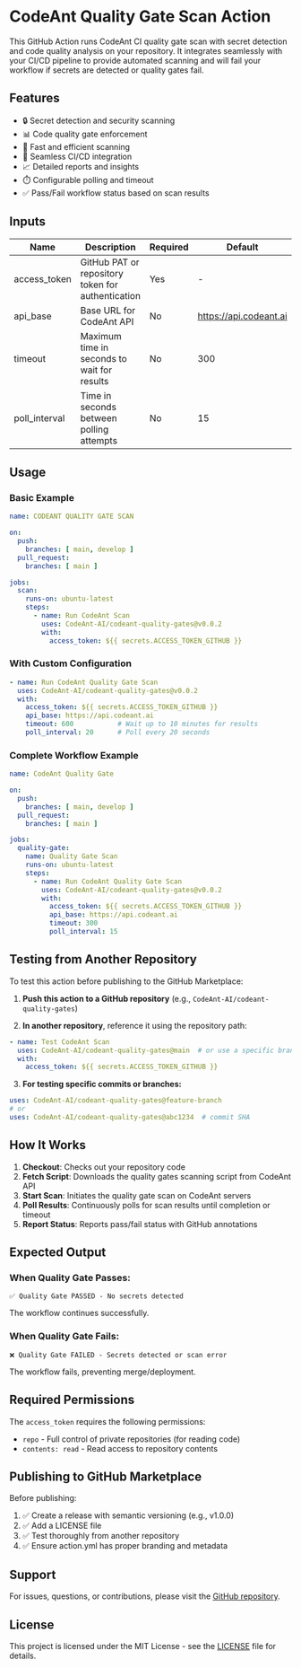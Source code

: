 # CodeAnt Quality Gate Scan Action

This GitHub Action runs CodeAnt CI quality gate scan with secret detection and code quality analysis on your repository. It integrates seamlessly with your CI/CD pipeline to provide automated scanning and will fail your workflow if secrets are detected or quality gates fail.

## Features

- 🔒 Secret detection and security scanning
- 📊 Code quality gate enforcement
- 🚀 Fast and efficient scanning
- 🔄 Seamless CI/CD integration
- 📈 Detailed reports and insights
- ⏱️ Configurable polling and timeout
- ✅ Pass/Fail workflow status based on scan results

## Inputs

| Name          | Description                                      | Required | Default                  |
|---------------|--------------------------------------------------|----------|--------------------------|
| access_token  | GitHub PAT or repository token for authentication | Yes      | -                        |
| api_base      | Base URL for CodeAnt API                         | No       | https://api.codeant.ai   |
| timeout       | Maximum time in seconds to wait for results      | No       | 300                      |
| poll_interval | Time in seconds between polling attempts         | No       | 15                       |

## Usage

### Basic Example

```yaml
name: CODEANT QUALITY GATE SCAN

on:
  push:
    branches: [ main, develop ]
  pull_request:
    branches: [ main ]

jobs:
  scan:
    runs-on: ubuntu-latest
    steps:
      - name: Run CodeAnt Scan
        uses: CodeAnt-AI/codeant-quality-gates@v0.0.2
        with:
          access_token: ${{ secrets.ACCESS_TOKEN_GITHUB }}
```

### With Custom Configuration

```yaml
- name: Run CodeAnt Quality Gate Scan
  uses: CodeAnt-AI/codeant-quality-gates@v0.0.2
  with:
    access_token: ${{ secrets.ACCESS_TOKEN_GITHUB }}
    api_base: https://api.codeant.ai
    timeout: 600           # Wait up to 10 minutes for results
    poll_interval: 20      # Poll every 20 seconds
```

### Complete Workflow Example

```yaml
name: CodeAnt Quality Gate

on:
  push:
    branches: [ main, develop ]
  pull_request:
    branches: [ main ]

jobs:
  quality-gate:
    name: Quality Gate Scan
    runs-on: ubuntu-latest
    steps:
      - name: Run CodeAnt Quality Gate Scan
        uses: CodeAnt-AI/codeant-quality-gates@v0.0.2
        with:
          access_token: ${{ secrets.ACCESS_TOKEN_GITHUB }}
          api_base: https://api.codeant.ai
          timeout: 300
          poll_interval: 15
```

## Testing from Another Repository

To test this action before publishing to the GitHub Marketplace:

1. **Push this action to a GitHub repository** (e.g., `CodeAnt-AI/codeant-quality-gates`)

2. **In another repository**, reference it using the repository path:

```yaml
- name: Test CodeAnt Scan
  uses: CodeAnt-AI/codeant-quality-gates@main  # or use a specific branch/tag
  with:
    access_token: ${{ secrets.ACCESS_TOKEN_GITHUB }}
```

3. **For testing specific commits or branches:**
```yaml
uses: CodeAnt-AI/codeant-quality-gates@feature-branch
# or
uses: CodeAnt-AI/codeant-quality-gates@abc1234  # commit SHA
```

## How It Works

1. **Checkout**: Checks out your repository code
2. **Fetch Script**: Downloads the quality gates scanning script from CodeAnt API
3. **Start Scan**: Initiates the quality gate scan on CodeAnt servers
4. **Poll Results**: Continuously polls for scan results until completion or timeout
5. **Report Status**: Reports pass/fail status with GitHub annotations

## Expected Output

### When Quality Gate Passes:
```
✅ Quality Gate PASSED - No secrets detected
```
The workflow continues successfully.

### When Quality Gate Fails:
```
❌ Quality Gate FAILED - Secrets detected or scan error
```
The workflow fails, preventing merge/deployment.

## Required Permissions

The `access_token` requires the following permissions:
- `repo` - Full control of private repositories (for reading code)
- `contents: read` - Read access to repository contents

## Publishing to GitHub Marketplace

Before publishing:

1. ✅ Create a release with semantic versioning (e.g., v1.0.0)
2. ✅ Add a LICENSE file
3. ✅ Test thoroughly from another repository
4. ✅ Ensure action.yml has proper branding and metadata

## Support

For issues, questions, or contributions, please visit the [GitHub repository](https://github.com/CodeAnt-AI/codeant-quality-gates).

## License

This project is licensed under the MIT License - see the [LICENSE](LICENSE) file for details.
